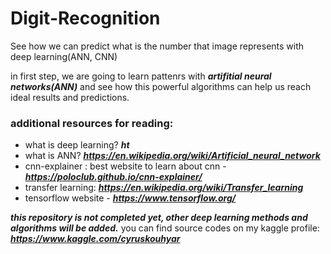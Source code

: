 # Digit-Recognition
See how we can predict what is the number that image represents with deep learning(ANN, CNN)

in first step, we are going to learn pattenrs with ***artifitial neural networks(ANN)*** and see how this powerful algorithms can help us
reach ideal results and predictions.


### additional resources for reading:
* what is deep learning? ***ht***
* what is ANN? ***https://en.wikipedia.org/wiki/Artificial_neural_network***
* cnn-explainer : best website to learn about cnn - ***https://poloclub.github.io/cnn-explainer/***
* transfer learning: ***https://en.wikipedia.org/wiki/Transfer_learning***
* tensorflow website - ***https://www.tensorflow.org/*** 
 
 ***this repository is not completed yet, other deep learning methods and algorithms will be added.***
 you can find source codes on my kaggle profile: ***https://www.kaggle.com/cyruskouhyar***
